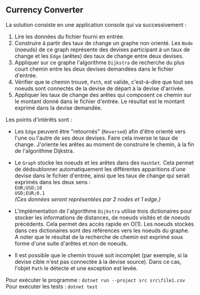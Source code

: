 ## Currency Converter

La solution consiste en une application console qui va successivement :
1. Lire les données du fichier fourni en entrée.
2. Construire à partir des taux de change un graphe non orienté. Les `Node` (noeuds) de ce graph représente des devises participant à un taux de change et les `Edge` (arêtes) des taux de change entre deux devises.
3. Appliquer sur ce graphe l'algorithme `Dijkstra` de recherche du plus court chemin entre les deux devises demandées dans le fichier d'entrée.
4. Vérifier que le chemin trouvé, `Path`, est valide, c'est-à-dire que tout ses noeuds sont connectés de la devise de départ à la devise d'arrivée.
5. Appliquer les taux de change des arêtes qui composent ce chemin sur le montant donné dans le fichier d'entrée. Le résultat est le montant exprimé dans la devise demandée.

Les points d'intérêts sont :
- Les `Edge` peuvent être "retournés" (`Reversed`) afin d'être orienté vers l'une ou l'autre de ses deux devises. Faire cela inverse le taux de change. J'oriente les arêtes au moment de construire le chemin, à la fin de l'algorithme Dijkstra.

- Le `Graph` stocke les noeuds et les arêtes dans des `HashSet`. Cela permet de dédoublonner automatiquement les différentes apparitions d'une devise dans le fichier d'entrée, ainsi que les taux de change qui serait exprimés dans les deux sens :  
    `EUR;USD;10`  
    `USD;EUR;0.1`  
    *(Ces données seront représentées par 2 nodes et 1 edge.)*

- L'implémentation de l'algorithme `Dijkstra` utilise trois dictionaires pour stocker les informations de distances, de noeuds visités et de noeuds précédents. Cela permet des accès rapide en O(1). Les noeuds stockés dans ces dictionaires sont des références vers les noeuds du graphe.  
A noter que le résultat de la recherche de chemin est exprimé sous forme d'une suite d'arêtes et non de noeuds.

- Il est possible que le chemin trouvé soit incomplet (par exemple, si la devise cible n'est pas connectée à la devise source). Dans ce cas, l'objet `Path` le détecte et une exception est levée.

Pour exécuter le programme : `dotnet run --project src src\file1.csv`  
Pour exécuter les tests : `dotnet test`
